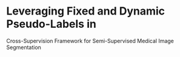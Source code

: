 # Leveraging Fixed and Dynamic Pseudo-Labels in
Cross-Supervision Framework for Semi-Supervised Medical Image
Segmentation
